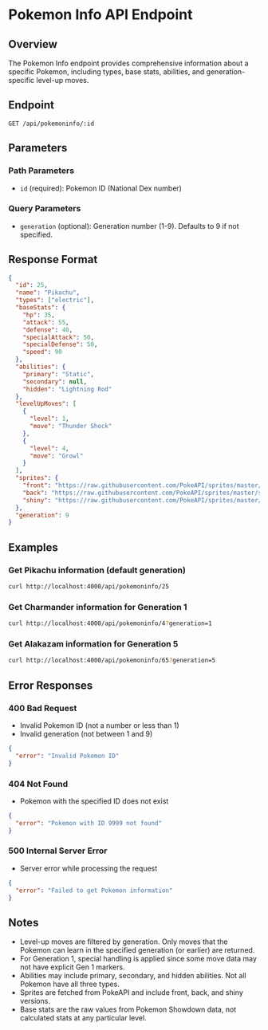# Pokemon Info API Endpoint

## Overview
The Pokemon Info endpoint provides comprehensive information about a specific Pokemon, including types, base stats, abilities, and generation-specific level-up moves.

## Endpoint
```
GET /api/pokemoninfo/:id
```

## Parameters

### Path Parameters
- `id` (required): Pokemon ID (National Dex number)

### Query Parameters
- `generation` (optional): Generation number (1-9). Defaults to 9 if not specified.

## Response Format

```json
{
  "id": 25,
  "name": "Pikachu",
  "types": ["electric"],
  "baseStats": {
    "hp": 35,
    "attack": 55,
    "defense": 40,
    "specialAttack": 50,
    "specialDefense": 50,
    "speed": 90
  },
  "abilities": {
    "primary": "Static",
    "secondary": null,
    "hidden": "Lightning Rod"
  },
  "levelUpMoves": [
    {
      "level": 1,
      "move": "Thunder Shock"
    },
    {
      "level": 4,
      "move": "Growl"
    }
  ],
  "sprites": {
    "front": "https://raw.githubusercontent.com/PokeAPI/sprites/master/sprites/pokemon/25.png",
    "back": "https://raw.githubusercontent.com/PokeAPI/sprites/master/sprites/pokemon/back/25.png",
    "shiny": "https://raw.githubusercontent.com/PokeAPI/sprites/master/sprites/pokemon/shiny/25.png"
  },
  "generation": 9
}
```

## Examples

### Get Pikachu information (default generation)
```bash
curl http://localhost:4000/api/pokemoninfo/25
```

### Get Charmander information for Generation 1
```bash
curl http://localhost:4000/api/pokemoninfo/4?generation=1
```

### Get Alakazam information for Generation 5
```bash
curl http://localhost:4000/api/pokemoninfo/65?generation=5
```

## Error Responses

### 400 Bad Request
- Invalid Pokemon ID (not a number or less than 1)
- Invalid generation (not between 1 and 9)

```json
{
  "error": "Invalid Pokemon ID"
}
```

### 404 Not Found
- Pokemon with the specified ID does not exist

```json
{
  "error": "Pokemon with ID 9999 not found"
}
```

### 500 Internal Server Error
- Server error while processing the request

```json
{
  "error": "Failed to get Pokemon information"
}
```

## Notes

- Level-up moves are filtered by generation. Only moves that the Pokemon can learn in the specified generation (or earlier) are returned.
- For Generation 1, special handling is applied since some move data may not have explicit Gen 1 markers.
- Abilities may include primary, secondary, and hidden abilities. Not all Pokemon have all three types.
- Sprites are fetched from PokeAPI and include front, back, and shiny versions.
- Base stats are the raw values from Pokemon Showdown data, not calculated stats at any particular level.